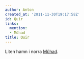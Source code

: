 ```yaml
---
author: Anton
created_at: '2011-11-30T19:17:58Z'
id: Quir
links:
  mention:
  - Mûhad
title: Quir
---
```


Liten hamn i norra [Mûhad].

  [Mûhad]: Mûhad
